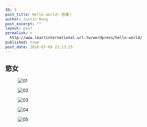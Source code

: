 ```yaml
---
ID: 1
post_title: Hello world! 哈囉！
author: Justin Hung
post_excerpt: ""
layout: post
permalink: >
  http://www.leartinternational.url.tw/wordpress/hello-world/
published: true
post_date: 2018-07-09 21:13:25
---
```

<h2>慾女</h2>		
				<figure><img src="http://www.leartinternational.url.tw/wordpress/wp-content/uploads/2018/07/01-150x150.jpg" alt="01" /></figure><figure><img src="http://www.leartinternational.url.tw/wordpress/wp-content/uploads/2018/07/02-150x150.jpg" alt="02" /></figure><figure><img src="http://www.leartinternational.url.tw/wordpress/wp-content/uploads/2018/07/03-150x150.jpg" alt="03" /></figure><figure><img src="http://www.leartinternational.url.tw/wordpress/wp-content/uploads/2018/07/04-150x150.jpg" alt="04" /></figure><figure><img src="http://www.leartinternational.url.tw/wordpress/wp-content/uploads/2018/07/05-150x150.jpg" alt="05" /></figure>
